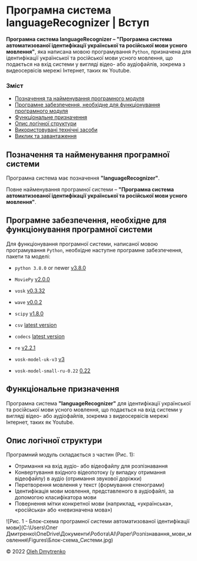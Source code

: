# Програмна система languageRecognizer | Вступ

**Програмна система languageRecognizer – "Програмна система автоматизованої ідентифікації української та російської мови усного мовлення"**, яка написана мовою програмування `Python`, призначена для ідентифікації української та російської мови усного мовлення, що подається на вхід системи у вигляді відео- або аудіофайлів, зокрема з видеосервісів мережі Інтернет, таких як Youtube.


### Зміст
- [Позначення та найменування програмного модуля](#name)
- [Програмне забезпечення, необхідне для функціонування програмного модуля](#software)
- [Функціональне призначення](#function)
- [Опис логічної структури](#structure)
- [Використовувані технічні засоби](#hardware)
- [Виклик та завантаження](#run)

<a name="name"></a>
<h2>Позначення та найменування програмної системи</h2>

Програмна система має позначення **"languageRecognizer"**.

Повне найменування програмної системи – **"Програмна система автоматизованої ідентифікації української та російської мови усного мовлення"**.

<a name="software"></a>
<h2>Програмне забезпечення, необхідне для функціонування програмної системи</h2>

Для функціонування програмної системи, написаної мовою програмування `Python`, необхідне наступне програмне забезпечення, пакети та моделі:

- `python 3.8.0` or newer [v3.8.0](https://www.python.org/downloads/release/python-380/)
- `MoviePy` [v2.0.0](https://pypi.org/project/moviepy/2.0.0.dev2/)
- `vosk` [v0.3.32](https://pypi.org/project/vosk/0.3.32/)
- `wave` [v0.0.2](https://pypi.org/project/Wave/0.0.2/)
- `scipy` [v1.8.0](https://pypi.org/project/scipy/1.8.0/)
- `csv` [latest version](https://docs.python.org/3/library/csv.html)
- `codecs` [latest version](https://docs.python.org/3/library/codecs.html)
- `re` [v2.2.1](https://docs.python.org/3/library/re.html)

- `vosk-model-uk-v3` [v3](https://alphacephei.com/vosk/models/vosk-model-uk-v3.zip)
- `vosk-model-small-ru-0.22` [0.22](https://alphacephei.com/vosk/models/vosk-model-small-ru-0.22.zip)

<a name="function"></a>
<h2>Функціональне призначення</h2>

Програмна система **"languageRecognizer"** для ідентифікації української та російської мови усного мовлення, що подається на вхід системи у вигляді відео- або аудіофайлів, зокрема з видеосервісів мережі Інтернет, таких як Youtube.

<a name="structure"></a>
<h2>Опис логічної структури</h2>

Програмний модуль складається з частин (Рис. 1):
- Отримання на вхід аудіо- або відеофайлу для розпізнавання
- Конвертування вхідного відеопотоку (у випадку отримання відеофайлу) в аудіо (отримання звукової доріжки)
- Перетворення мовлення у текст (формування стенограми)
- Ідентифікація мови мовлення, представленого в аудіофайлі, за допомогою класифікатора мови
- Повернення мітки конкретної мови (наприклад, «українська», «російська» або «невизначена мова»)

![Рис. 1 - Блок-схема програмної системи автоматизованої ідентифікації мови](C:\Users\Олег Дмитренко\OneDrive\Документи\Робота\AI\Paper\Розпізнавання_мови_мовлення\Figures\Блок-схема_Системи.jpg)


© 2022 [Oleh Dmytrenko](https://github.com/OlehDmytrenko)